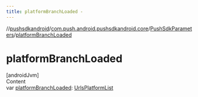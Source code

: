 ```yaml
---
title: platformBranchLoaded -
---
```

//[pushsdkandroid](../../index.md)/[com.push.android.pushsdkandroid.core](../index.md)/[PushSdkParameters](index.md)/[platformBranchLoaded](platform-branch-loaded.md)



# platformBranchLoaded  
[androidJvm]  
Content  
var [platformBranchLoaded](platform-branch-loaded.md): [UrlsPlatformList](../-urls-platform-list/index.md)  



